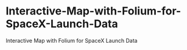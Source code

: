 # Interactive-Map-with-Folium-for-SpaceX-Launch-Data
Interactive Map with Folium for SpaceX Launch Data
